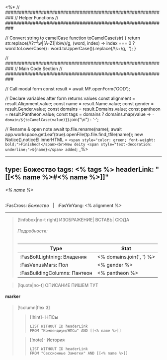 <%*
// ###########################################################
//                        Helper Functions
// ###########################################################

// Convert string to camelCase
function toCamelCase(str) {
	return str.replace(/(?:^\w|[A-Z]|\b\w)/g, (word, index) => index === 0 ? word.toLowerCase() : word.toUpperCase()).replace(/\s+/g, '');
}

// ###########################################################
//                        Main Code Section
// ###########################################################

// Call modal form
const result = await MF.openForm('GOD');

// Declare variables after form returns values
const alignment = result.Alignment.value;
const name = result.Name.value;
const gender = result.Gender.value;
const domains = result.Domains.value;
const pantheon = result.Pantheon.value;
const tags = domains ? domains.map(value => `- domain/${toCamelCase(value)}`).join("\n") : '-';

// Rename & open note
await tp.file.rename(name);
await app.workspace.getLeaf(true).openFile(tp.file.find_tfile(name));
new Notice().noticeEl.innerHTML = `<span style="color: green; font-weight: bold;">Finished!</span><br>New deity <span style="text-decoration: underline;">${name}</span> added`;
_%>

---
type: Божество
tags:
<% tags %>
headerLink: "[[<% name %>#<% name %>]]"
---

###### <% name %>
<span class="sub2">:FasCross: *Божество* &nbsp; | &nbsp; :FasYinYang: <% alignment %></span>
___

> [!infobox|no-t right]
> ИЗОБРАЖЕНИЕ| ВСТАВЬ| СЮДА
> ###### Подробности:
> | Type | Stat |
> | ---- | ---- |
> | :FasBoltLightning: Владения | <% domains.join(', ') %> |
> | :FasVenusMars: Пол | <% gender %> |
> | :FasBuildingColumns: Пантеон | <% pantheon %> |

> [!quote|no-t]
>ОПИСАНИЕ ПИШЕМ ТУТ

#### marker
> [!column|flex 3]
>> [!hint]-  НПСы
>>```dataview
>>LIST WITHOUT ID headerLink
>>FROM "Компендиум/НПСы" AND [[<% name %>]] 
>
>>[!note]- История
>>```dataview
>>LIST WITHOUT ID headerLink
>>FROM "Сессионные Заметки" AND [[<% name %>]]